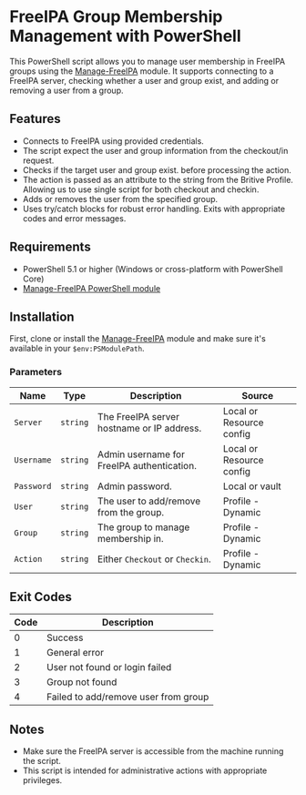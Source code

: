 # FreeIPA Group Membership Management with PowerShell

This PowerShell script allows you to manage user membership in FreeIPA groups using the [Manage-FreeIPA](https://github.com/MS-LUF/Manage-FreeIPA) module. It supports connecting to a FreeIPA server, checking whether a user and group exist, and adding or removing a user from a group.

## Features

- Connects to FreeIPA using provided credentials.
- The script expect the user and group information from the checkout/in request.
- Checks if the target user and group exist. before processing the action.
- The action is passed as an attribute to the string from the Britive Profile. Allowing us to use single script for both checkout and checkin.
- Adds or removes the user from the specified group.
- Uses try/catch blocks for robust error handling. Exits with appropriate codes and error messages.

## Requirements

- PowerShell 5.1 or higher (Windows or cross-platform with PowerShell Core)
- [Manage-FreeIPA PowerShell module](https://github.com/MS-LUF/Manage-FreeIPA)

## Installation

First, clone or install the [Manage-FreeIPA](https://github.com/MS-LUF/Manage-FreeIPA) module and make sure it's available in your `$env:PSModulePath`.

### Parameters

| Name         | Type     | Description                                             | Source                    |
|--------------|----------|---------------------------------------------------------| ---------------------     |
| `Server`     | `string` | The FreeIPA server hostname or IP address.              | Local or Resource config  |
| `Username`   | `string` | Admin username for FreeIPA authentication.              | Local or Resource config  |
| `Password`   | `string` | Admin password.                                         | Local or vault            |
| `User`       | `string` | The user to add/remove from the group.                  | Profile - Dynamic         |
| `Group`      | `string` | The group to manage membership in.                      | Profile - Dynamic         |
| `Action`     | `string` | Either `Checkout` or `Checkin`.                         | Profile - Dynamic         |

## Exit Codes

| Code | Description                             |
|------|-----------------------------------------|
| 0    | Success                                 |
| 1    | General error                           |
| 2    | User not found or login failed          |
| 3    | Group not found                         |
| 4    | Failed to add/remove user from group    |


## Notes

- Make sure the FreeIPA server is accessible from the machine running the script.
- This script is intended for administrative actions with appropriate privileges.
